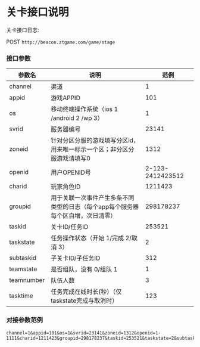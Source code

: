 关卡接口说明
=========================

关卡接口日志:

POST `http://beacon.ztgame.com/game/stage`
 
### 接口参数
 
| 参数名 | 说明 | 范例 |
|------|------|------|
| channel | 渠道 | 1 |
| appid | 游戏APPID | 101 |
| os | 移动终端操作系统（ios 1 /android 2 /wp 3） | 1 |
| svrid | 服务器编号 | 23141 |
| zoneid | 针对分区分服的游戏填写分区id，用来唯一标示一个区；非分区分服游戏请填写0 | 1312 |
| openid | 用户OPENID号 | 2-123-2412423512 |
| charid | 玩家角色ID | 1211423 |
| groupid | 用于关联一次事件产生多条不同类型的日志（每个app每个服务器每个区自增，次日清零） | 298178237 |
| taskid | 关卡ID/任务ID | 253521 |
| taskstate | 任务操作状态（开始 1/完成 2/取消 3） | 2 |
| subtaskid | 子关卡ID/子任务ID | 312 |
| teamstate | 是否组队，没有 0/组队 1 | 1 |
| teamnumber | 队伍人数 | 3 |
| tasktime | 任务完成在线时长(秒）（仅taskstate完成与取消时） | 123 |


### 对接参数范例

```
channel=1&appid=101&os=1&svrid=23141&zoneid=1312&openid=1-1111&charid=1211423&groupid=298178237&taskid=253521&taskstate=2&subtaskid=312&teamstate=1&teamnumber=3&tasktime=123
```
